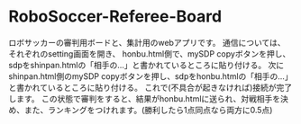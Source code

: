 # RoboSoccer-Referee-Board

ロボサッカーの審判用ボードと、集計用のwebアプリです。
通信については、それぞれのsetting画面を開き、
honbu.html側で、mySDP copyボタンを押し、sdpをshinpan.htmlの「相手の...」と書かれているところに貼り付ける。
次にshinpan.html側のmySDP copyボタンを押し、sdpをhonbu.htmlの「相手の...」と書かれているところに貼り付ける。
これで(不具合が起きなければ)接続が完了します。
この状態で審判をすると、結果がhonbu.htmlに送られ、対戦相手を決め、また、ランキングをつけれます。(勝利したら1点同点なら両方に0.5点)
